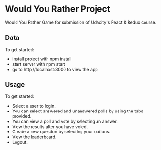 # Would You Rather Project

Would You Rather Game for submission of Udacity's React & Redux course.

## Data

To get started:

- install project with npm install
- start server with npm start
- go to http://localhost:3000 to view the app

## Usage

To get started:

- Select a user to login.
- You can select answered and unanswered polls by using the tabs provided.
- You can view a poll and vote by selecting an answer.
- View the results after you have voted.
- Create a new question by selecting your options.
- View the leaderboard.
- Logout.
